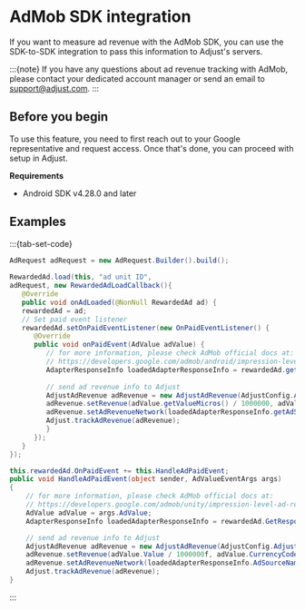 # AdMob SDK integration

If you want to measure ad revenue with the AdMob SDK, you can use the SDK-to-SDK integration to pass this information to Adjust's servers. 

:::{note}
If you have any questions about ad revenue tracking with AdMob, please contact your dedicated account manager or send an email to support@adjust.com.
:::

## Before you begin

To use this feature, you need to first reach out to your Google representative and request access. Once that's done, you can proceed with setup in Adjust. 

__Requirements__

- Android SDK v4.28.0 and later 

## Examples

:::{tab-set-code}

```Java
AdRequest adRequest = new AdRequest.Builder().build();
 
RewardedAd.load(this, "ad unit ID",
adRequest, new RewardedAdLoadCallback(){
   @Override
   public void onAdLoaded(@NonNull RewardedAd ad) {
   rewardedAd = ad;
   // Set paid event listener
   rewardedAd.setOnPaidEventListener(new OnPaidEventListener() {
      @Override
      public void onPaidEvent(AdValue adValue) {
         // for more information, please check AdMob official docs at:
         // https://developers.google.com/admob/android/impression-level-ad-revenue
         AdapterResponseInfo loadedAdapterResponseInfo = rewardedAd.getResponseInfo().getLoadedAdapterResponseInfo();
         
         // send ad revenue info to Adjust
         AdjustAdRevenue adRevenue = new AdjustAdRevenue(AdjustConfig.AD_REVENUE_ADMOB);
         adRevenue.setRevenue(adValue.getValueMicros() / 1000000, adValue.getCurrencyCode());
         adRevenue.setAdRevenueNetwork(loadedAdapterResponseInfo.getAdSourceName());
         Adjust.trackAdRevenue(adRevenue);
         }
      });
   }
});
```

```C#
this.rewardedAd.OnPaidEvent += this.HandleAdPaidEvent;
public void HandleAdPaidEvent(object sender, AdValueEventArgs args)
{
    // for more information, please check AdMob official docs at:
    // https://developers.google.com/admob/unity/impression-level-ad-revenue
    AdValue adValue = args.AdValue;
    AdapterResponseInfo loadedAdapterResponseInfo = rewardedAd.GetResponseInfo().GetLoadedAdapterResponseInfo();

    // send ad revenue info to Adjust
    AdjustAdRevenue adRevenue = new AdjustAdRevenue(AdjustConfig.AdjustAdRevenueSourceAdMob);
    adRevenue.setRevenue(adValue.Value / 1000000f, adValue.CurrencyCode);
    adRevenue.setAdRevenueNetwork(loadedAdapterResponseInfo.AdSourceName)
    Adjust.trackAdRevenue(adRevenue);
}
```

:::